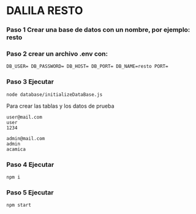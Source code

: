 # DALILA RESTO

### Paso 1 Crear una base de datos con un nombre, por ejemplo: resto

### Paso 2 crear un archivo .env con:

`
DB_USER=
DB_PASSWORD=
DB_HOST=
DB_PORT=
DB_NAME=resto
PORT=
`
### Paso 3 Ejecutar 

`node database/initializeDataBase.js`

Para crear las tablas y los datos de prueba
```
user@mail.com
user
1234

admin@mail.com
admin
acamica
```

### Paso 4 Ejecutar 

`npm i`

### Paso 5 Ejecutar 

`npm start`
